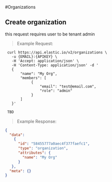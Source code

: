 #Organizations

## Create organization

this request requires user to be tenant admin

> Example Request:

```shell
 curl https://api.elastic.io/v2/organizations \
   -u {EMAIL}:{APIKEY} \
   -H 'Accept: application/json' \
   -H 'Content-Type: application/json' -d '
   {
       "name": "My Org",
       "members": [
            {
                "email": "test@email.com",
                "role": "admin"
            }
       ]
   }'
```

```javascript
 TBD
```

> Example Response:

```json
{ 
  "data":
    { 
      "id": "58455777a0aec4f377faefc1",
      "type": "organization",
      "attributes": { 
        "name": "My Org"
      } 
   },
  "meta": {} 
}

```